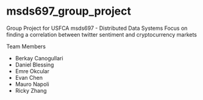 # msds697_group_project
Group Project for USFCA msds697 - Distributed Data Systems
Focus on finding a correlation between twitter sentiment and cryptocurrency markets

Team Members
- Berkay Canogullari
- Daniel Blessing
- Emre Okcular
- Evan Chen
- Mauro Napoli
- Ricky Zhang
